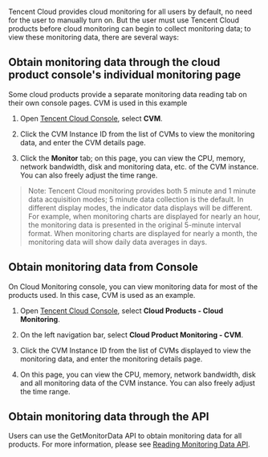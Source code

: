 Tencent Cloud provides cloud monitoring for all users by default, no need for the user to manually turn on. But the user must use Tencent Cloud products before cloud monitoring can begin to collect monitoring data; to view these monitoring data, there are several ways:

## Obtain monitoring data through the cloud product console's individual monitoring page

Some cloud products provide a separate monitoring data reading tab on their own console pages. CVM is used in this example

1) Open [Tencent Cloud Console](https://console.cloud.tencent.com), select **CVM**.

2) Click the CVM Instance ID from the list of CVMs to view the monitoring data, and enter the CVM details page.

3) Click the **Monitor** tab; on this page, you can view the CPU, memory, network bandwidth, disk and monitoring data, etc. of the CVM instance. You can also freely adjust the time range.

> Note: Tencent Cloud monitoring provides both 5 minute and 1 minute data acquisition modes; 5 minute data collection is the default. In different display modes, the indicator data displays will be different. For example, when monitoring charts are displayed for nearly an hour, the monitoring data is presented in the original 5-minute interval format. When monitoring charts are displayed for nearly a month, the monitoring data will show daily data averages in days.

## Obtain monitoring data from Console
On Cloud Monitoring console, you can view monitoring data for most of the products used. In this case, CVM is used as an example.

1) Open [Tencent Cloud Console](https://console.cloud.tencent.com), select **Cloud Products - Cloud Monitoring**.

2) On the left navigation bar, select **Cloud Product Monitoring - CVM**.

3) Click the CVM Instance ID from the list of CVMs displayed to view the monitoring data, and enter the monitoring details page.

4) On this page, you can view the CPU, memory, network bandwidth, disk and all monitoring data of the CVM instance. You can also freely adjust the time range.

## Obtain monitoring data through the API
Users can use the GetMonitorData API to obtain monitoring data for all products. For more information, please see [Reading Monitoring Data API](https://intl.cloud.tencent.com/doc/api/405/4667).


